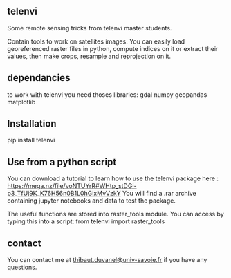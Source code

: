 telenvi
-------
Some remote sensing tricks from telenvi master students.

Contain tools to work on satellites images. You can easily load georeferenced raster files in python, compute indices on it or extract their values, then make crops, resample and reprojection on it.

dependancies
------------
to work with telenvi you need thoses libraries:
  gdal
  numpy
  geopandas
  matplotlib
 
Installation
------------
pip install telenvi

Use from a python script
----------
You can download a tutorial to learn how to use the telenvi package here : https://mega.nz/file/voNTUYrR#WHtp_stDGi-p3_TfUj9K_K76H56n0B1L0hGixMvVzkY You will find a .rar archive containing jupyter notebooks and data to test the package.

The useful functions are stored into raster_tools module. You can access by typing this into a script: from telenvi import raster_tools

contact
-------
You can contact me at thibaut.duvanel@univ-savoie.fr if you have any questions.
